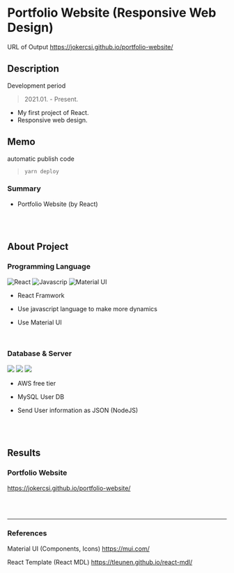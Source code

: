# Portfolio Website (Responsive Web Design)

URL of Output
https://jokercsi.github.io/portfolio-website/

## Description

Development period

> 2021.01. - Present.

- My first project of React.
- Responsive web design.

## Memo

automatic publish code

> `yarn deploy`

### Summary

- Portfolio Website (by React)

<br>
<br>

## About Project

### Programming Language

<img alt="React" src ="https://img.shields.io/badge/React-20232A?style=for-the-badge&logo=react&logoColor=61DAFB"/>
<img alt="Javascrip" src ="https://img.shields.io/badge/JavaScript-F7DF1E?style=for-the-badge&logo=javascript&logoColor=black"/>
<img alt="Material UI" src ="https://img.shields.io/badge/Material--UI-0081CB?style=for-the-badge&logo=material-ui&logoColor=white"/>

- React Framwork
- Use javascript language to make more dynamics
- Use Material UI

  <br>

### Database & Server

<img src="https://img.shields.io/badge/MySQL-4479A1?style=for-the-badge&logo=mysql&logoColor=white"/>
<img src="https://img.shields.io/badge/Amazon_AWS-232F3E?style=for-the-badge&logo=amazon-aws&logoColor=white"/>
<img src="https://img.shields.io/badge/Node.js-43853D?style=for-the-badge&logo=node.js&logoColor=white"/>

- AWS free tier
- MySQL User DB
- Send User information as JSON (NodeJS)

  <br>
  <br>

## Results

### Portfolio Website

https://jokercsi.github.io/portfolio-website/

  <br>
  <br>

---

### References

<p align="center">

Material UI (Components, Icons)
https://mui.com/

React Template (React MDL)
https://tleunen.github.io/react-mdl/

</p>

